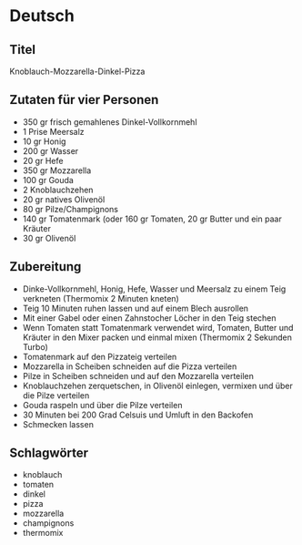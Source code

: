 # Deutsch

## Titel

Knoblauch-Mozzarella-Dinkel-Pizza

## Zutaten für vier Personen

* 350 gr frisch gemahlenes Dinkel-Vollkornmehl
* 1 Prise Meersalz
* 10 gr Honig
* 200 gr Wasser
* 20 gr Hefe
* 350 gr Mozzarella
* 100 gr Gouda
* 2 Knoblauchzehen
* 20 gr natives Olivenöl
* 80 gr Pilze/Champignons
* 140 gr Tomatenmark (oder 160 gr Tomaten, 20 gr Butter und ein paar Kräuter
* 30 gr Olivenöl

## Zubereitung

* Dinke-Vollkornmehl, Honig, Hefe, Wasser und Meersalz zu einem Teig verkneten (Thermomix 2 Minuten kneten)
* Teig 10 Minuten ruhen lassen und auf einem Blech ausrollen
* Mit einer Gabel oder einen Zahnstocher Löcher in den Teig stechen
* Wenn Tomaten statt Tomatenmark verwendet wird, Tomaten, Butter und Kräuter in den Mixer packen und einmal mixen (Thermomix 2 Sekunden Turbo)
* Tomatenmark auf den Pizzateig verteilen
* Mozzarella in Scheiben schneiden auf die Pizza verteilen
* Pilze in Scheiben schneiden und auf den Mozzarella verteilen
* Knoblauchzehen zerquetschen, in Olivenöl einlegen, vermixen und über die Pilze verteilen
* Gouda raspeln und über die Pilze verteilen
* 30 Minuten bei 200 Grad Celsuis und Umluft in den Backofen
* Schmecken lassen

## Schlagwörter

* knoblauch
* tomaten
* dinkel
* pizza
* mozzarella
* champignons
* thermomix
